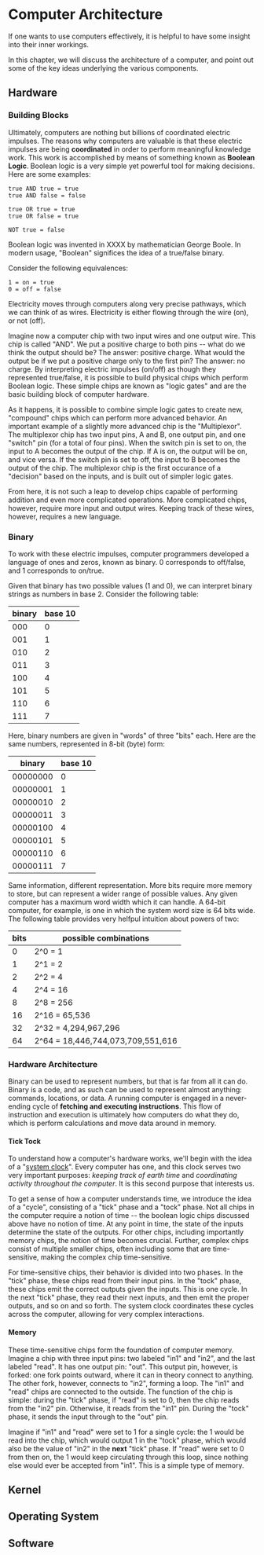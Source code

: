 # Computer Architecture

If one wants to use computers effectively, it is helpful to have some insight into their inner workings.

In this chapter, we will discuss the architecture of a computer, and point out some of the key ideas underlying the various components.

## Hardware

### Building Blocks

Ultimately, computers are nothing but billions of coordinated electric impulses. The reasons why computers are valuable is that these electric impulses are being **coordinated** in order to perform meaningful knowledge work. This work is accomplished by means of something known as **Boolean Logic**. Boolean logic is a very simple yet powerful tool for making decisions. Here are some examples:

```
true AND true = true
true AND false = false

true OR true = true
true OR false = true

NOT true = false

```

Boolean logic was invented in XXXX by mathematician George Boole. In modern usage, "Boolean" significes the idea of a true/false binary.

Consider the following equivalences:

```
1 = on = true
0 = off = false
```

Electricity moves through computers along very precise pathways, which we can think of as wires. Electricity is either flowing through the wire (on), or not (off).

Imagine now a computer chip with two input wires and one output wire. This chip is called "AND". We put a positive charge to both pins -- what do we think the output should be? The answer: positive charge. What would the output be if we put a positive charge only to the first pin? The answer: no charge. By interpreting electric impulses (on/off) as though they represented true/false, it is possible to build physical chips which perform Boolean logic. These simple chips are known as "logic gates" and are the basic building block of computer hardware.

As it happens, it is possible to combine simple logic gates to create new, "compound" chips which can perform more advanced behavior. An important example of a slightly more advanced chip is the "Multiplexor". The multiplexor chip has two input pins, A and B, one output pin, and one "switch" pin (for a total of four pins). When the switch pin is set to on, the input to A becomes the output of the chip. If A is on, the output will be on, and vice versa. If the switch pin is set to off, the input to B becomes the output of the chip. The multiplexor chip is the first occurance of a "decision" based on the inputs, and is built out of simpler logic gates.

From here, it is not such a leap to develop chips capable of performing addition and even more complicated operations. More complicated chips, however, require more input and output wires. Keeping track of these wires, however, requires a new language.

### Binary

To work with these electric impulses, computer programmers developed a language of ones and zeros, known as binary. 0 corresponds to off/false, and 1 corresponds to on/true.

Given that binary has two possible values (1 and 0), we can interpret binary strings as numbers in base 2. Consider the following table:

| binary | base 10 |
|--------|---------|
| 000 | 0 |
| 001 | 1 |
| 010 | 2 |
| 011 | 3 |
| 100 | 4 |
| 101 | 5 |
| 110 | 6 |
| 111 | 7 |

Here, binary numbers are given in "words" of three "bits" each. Here are the same numbers, represented in 8-bit (byte) form:

| binary | base 10 |
|--------|---------|
| 00000000 | 0 |
| 00000001 | 1 |
| 00000010 | 2 |
| 00000011 | 3 |
| 00000100 | 4 |
| 00000101 | 5 |
| 00000110 | 6 |
| 00000111 | 7 |

Same information, different representation. More bits require more memory to store, but can represent a wider range of possible values. Any given computer has a maximum word width which it can handle. A 64-bit computer, for example, is one in which the system word size is 64 bits wide. The following table provides very helfpul intuition about powers of two:

| bits | possible combinations |
|--------|---------|
| 0 | 2^0 = 1 |
| 1 | 2^1 = 2 |
| 2 | 2^2 = 4 |
| 4 | 2^4 = 16 |
| 8 | 2^8 = 256 |
| 16 | 2^16 = 65,536 |
| 32 | 2^32 = 4,294,967,296 |
| 64 | 2^64 = 18,446,744,073,709,551,616 |

### Hardware Architecture

Binary can be used to represent numbers, but that is far from all it can do. Binary is a code, and as such can be used to represent almost anything: commands, locations, or data. A running computer is engaged in a never-ending cycle of **fetching and executing instructions**. This flow of instruction and execution is ultimately how computers do what they do, which is perform calculations and move data around in memory.

#### Tick Tock

To understand how a computer's hardware works, we'll begin with the idea of a "[system clock](https://en.wikipedia.org/wiki/System_time)". Every computer has one, and this clock serves two very important purposes: *keeping track of earth time* and *coordinating activity throughout the computer*. It is this second purpose that interests us.

To get a sense of how a computer understands time, we introduce the idea of a "cycle", consisting of a "tick" phase and a "tock" phase. Not all chips in the computer require a notion of time -- the boolean logic chips discussed above have no notion of time. At any point in time, the state of the inputs determine the state of the outputs. For other chips, including importantly memory chips, the notion of time becomes crucial. Further, complex chips consist of multiple smaller chips, often including some that are time-sensitive, making the complex chip time-sensitive.

For time-sensitive chips, their behavior is divided into two phases. In the "tick" phase, these chips read from their input pins. In the "tock" phase, these chips emit the correct outputs given the inputs. This is one cycle. In the next "tick" phase, they read their next inputs, and then emit the proper outputs, and so on and so forth. The system clock coordinates these cycles across the computer, allowing for very complex interactions.

#### Memory

These time-sensitive chips form the foundation of computer memory. Imagine a chip with three input pins: two labeled "in1" and "in2", and the last labeled "read". It has one output pin: "out". This output pin, however, is forked: one fork points outward, where it can in theory connect to anything. The other fork, however, connects to "in2", forming a loop. The "in1" and "read" chips are connected to the outside. The function of the chip is simple: during the "tick" phase, if "read" is set to 0, then the chip reads from the "in2" pin. Otherwise, it reads from the "in1" pin. During the "tock" phase, it sends the input through to the "out" pin.

Imagine if "in1" and "read" were set to 1 for a single cycle: the 1 would be read into the chip, which would output 1 in the "tock" phase, which would also be the value of "in2" in the **next** "tick" phase. If "read" were set to 0 from then on, the 1 would keep circulating through this loop, since nothing else would ever be accepted from "in1". This is a simple type of memory.


## Kernel

## Operating System

## Software






